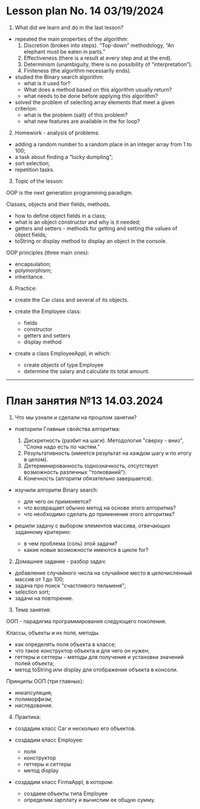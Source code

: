 # Lesson plan No. 14 03/19/2024

1. What did we learn and do in the last lesson?
- repeated the main properties of the algorithm:
  1. Discretion (broken into steps).
     “Top-down” methodology, “An elephant must be eaten in parts.”
  2. Effectiveness (there is a result at every step and at the end).
  3. Determinism (unambiguity, there is no possibility of “interpretation”).
  4. Finiteness (the algorithm necessarily ends).
- studied the Binary search algorithm:
  - what is it used for?
  - What does a method based on this algorithm usually return?
  - what needs to be done before applying this algorithm?
- solved the problem of selecting array elements that meet a given criterion:
  - what is the problem (salt) of this problem?
  - what new features are available in the for loop?


2. Homework - analysis of problems:
- adding a random number to a random place in an integer array from 1 to 100;
- a task about finding a “lucky dumpling”;
- sort selection;
- repetition tasks.

3. Topic of the lesson:

OOP is the next generation programming paradigm.

Classes, objects and their fields, methods.
- how to define object fields in a class;
- what is an object constructor and why is it needed;
- getters and setters - methods for getting and setting the values of object fields;
- toString or display method to display an object in the console.

OOP principles (three main ones):
- encapsulation;
- polymorphism;
- inheritance.

4. Practice:

- create the Car class and several of its objects.

- create the Employee class:
  - fields
  - constructor
  - getters and setters
  - display method

- create a class EmployeeAppl, in which:
  - create objects of type Employee
  - determine the salary and calculate its total amount.

---------------------------------

# План занятия №13 14.03.2024


1. Что мы узнали и сделали на прошлом занятии?
- повторили Главные свойства алгоритма:
  1. Дискретность (разбит на шаги).
     Методология "сверху - вниз", "Слона надо есть по частям."
  2. Результативность (имеется результат на каждом шагу и по итогу в целом).
  3. Детерминированность (однозначность, отсутствует возможность различных "толкований").
  4. Конечность (алгоритм обязательно завершается).
  
- изучили алгоритм Binary search:
  - для чего он применяется?
  - что возвращает обычно метод на основе этого алгоритма?
  - что необходимо сделать до применения этого алгоритма?
  
- решили задачу с выбором элементов массива, отвечающих заданному критерию:
  - в чем проблема (соль) этой задачи?
  - какие новые возможности имеются в цикле for?


2. Домашнее задание - разбор задач:
- добавление случайного числа на случайное место в целочисленный массив от 1 до 100;
- задача про поиск "счастливого пельменя";
- selection sort;
- задачи на повторение.

3. Тема занятия:

ООП - парадигма программирования следующего поколения.

Классы, объекты и их поля, методы.
  - как определять поля объекта в классе;
  - что такое конструктор объекта и для чего он нужен;
  - геттеры и сеттеры - методы для получения и установки значений полей объекта;
  - метод toString или display для отображения объекта в консоли.

Принципы ООП (три главных):
  - инкапсуляция;
  - полиморфизм;
  - наследование.

4. Практика:

- создадим класс Car и несколько его объектов.

- создадим класс Employee:
  - поля
  - конструктор
  - геттеры и сеттеры
  - метод display

- создадим класс FirmaAppl, в котором:
  - создаем объекты типа Employee
  - определим зарплату и вычислим ее общую сумму.